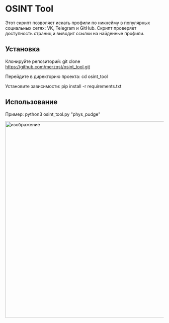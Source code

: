 # OSINT Tool

Этот скрипт позволяет искать профили по никнейму в популярных социальных сетях: VK, Telegram и GitHub. Скрипт проверяет доступность страниц и выводит ссылки на найденные профили.

## Установка
Клонируйте репозиторий: git clone https://github.com/merzqst/osint_tool.git

Перейдите в директорию проекта: cd osint_tool

Установите зависимости: pip install -r requirements.txt

## Использование
Пример: python3 osint_tool.py "phys_pudge"

<img width="625" alt="изображение" src="https://github.com/user-attachments/assets/f7b01047-38c0-493d-9728-1ab3c1e3bf05" />
